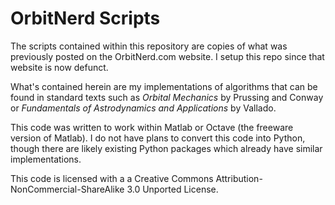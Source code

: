 # OrbitNerd Scripts

The scripts contained within this repository are copies of what was previously
posted on the OrbitNerd.com website. I setup this repo since that website is
now defunct.

What's contained herein are my implementations of algorithms that can be found
in standard texts such as *Orbital Mechanics* by Prussing and Conway or
*Fundamentals of Astrodynamics and Applications* by Vallado.

This code was written to work within Matlab or Octave (the freeware version of
Matlab). I do not have plans to convert this code into Python, though there are
likely existing Python packages which already have similar implementations.

This code is licensed with a a Creative Commons
Attribution-NonCommercial-ShareAlike 3.0 Unported License.

